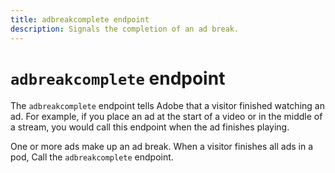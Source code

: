 ```yaml
---
title: adbreakcomplete endpoint
description: Signals the completion of an ad break.
---
```

# `adbreakcomplete` endpoint

The `adbreakcomplete` endpoint tells Adobe that a visitor finished watching an ad. For example, if you place an ad at the start of a video or in the middle of a stream, you would call this endpoint when the ad finishes playing.

One or more ads make up an ad break. When a visitor finishes all ads in a pod, Call the `adbreakcomplete` endpoint.



